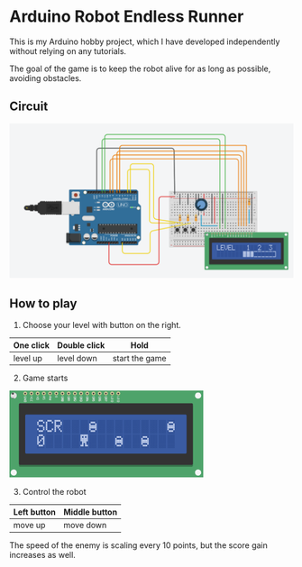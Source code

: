 # Arduino Robot Endless Runner
This is my Arduino hobby project, which I have developed independently without relying on any tutorials.

The goal of the game is to keep the robot alive for as long as possible, 
avoiding obstacles.

## Circuit ##
![img_2.png](img_2.png)

## How to play ## 
1. Choose your level with button on the right.

One click  | Double click  | Hold
---------- |---------------| -------------
level up   | level down    | start the game

2. Game starts

![img_5.png](img_5.png)

3. Control the robot

Left button  | Middle button | 
-------------|---------------| 
move up      | move down     |

The speed of the enemy is scaling every 10 points, but the score gain increases as well.


